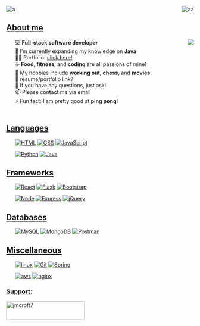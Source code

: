 
<p> 
  <img src="https://komarev.com/ghpvc/?username=a&label=Profile%20views&color=499b4a&style=flat" alt="a" />
  <a href="https://twitter.com/jmcroft7" target="blank"><img align="right" src="https://img.shields.io/twitter/follow/jmcroft7?logo=twitter&style=for-the-badge" alt="aa" /></a>
</p>

<h2><u><b>About me</b></u> </h2>
<ul>
  <img align="right" src="https://github-readme-stats.vercel.app/api/top-langs/?username=jmcroft7&hide=html&theme=dracula&layout=default"/>
  
 💻 **Full-stack software developer**
  <br>
🌱 I’m currently expanding my knowledge on **Java**
  <br>
👨‍💻 Portfolio:  <a href="https://jmcroft7.github.io/portfolio/" target="blank">click here!</a>
  <br>
☕ **Food**, **fitness**, and **coding** are all passions of mine!
  <br>
🏓 My hobbies include **working out**, **chess**, and **movies**!
  <br>
📄 resume/portfolio link?
  <br>
💬 If you have any questions, just ask!
  <br>
📫 Please contact me via email
  <br>
⚡ Fun fact: I am pretty good at **ping pong**!
  <br>
  <br>
  
</ul>

<h2 align="left"><u><b>Languages</b></u></h2>
<ul>

[![HTML](https://img.shields.io/badge/-HTML5-F06529?style=plastic-square&logo=html5&logoColor=ffffff)](https://www.github.com/jmcroft7)
[![CSS](https://img.shields.io/badge/-CSS-2965f1?style=plastic-square&logo=css3&logoColor=ffffff)](https://www.github.com/jmcroft7)
[![JavaScript](https://img.shields.io/badge/-JavaScript-f0db4f?style=plastic-square&logo=javascript&logoColor=000000)](https://www.github.com/jmcroft7)

[![Python](https://img.shields.io/badge/-Python-3776AB?style=plastic-square&logo=python&logoColor=ffffff)](https://www.github.com/jmcroft7)
[![Java](https://img.shields.io/badge/-Java-339999?style=plastic-square&logo=java&logoColor=ffffff)](https://www.github.com/jmcroft7)

</ul>

<h2 align="left"><u><b>Frameworks</b></u> </h2>
<ul>

[![React](https://img.shields.io/badge/-React-57b2cc?style=plastic-square&logo=react&logoColor=ffffff)](https://reactjs.org/)
[![Flask](https://img.shields.io/badge/-Flask-000000?style=plastic-square&logo=Flask&logoColor=ffffff)](https://flask.palletsprojects.com/)
[![Bootstrap](https://img.shields.io/badge/-Bootstrap-7410f0?style=plastic-square&logo=bootstrap&logoColor=ffffff)](https://getbootstrap.com/)

[![Node](https://img.shields.io/badge/-Node.js-68a063?style=plastic-square&logo=nodedotjs&logoColor=ffffff)](https://nodejs.org/en/)
[![Express](https://img.shields.io/badge/-Express.js-303030?style=plastic-square&logo=express&logoColor=ffffff)](https://expressjs.com/)
[![jQuery](https://img.shields.io/badge/-jQuery-0769ad?style=plastic-square&logo=jquery&logoColor=ffffff)](https://jquery.com/)

</ul>

<h2 align="left"><u><b>Databases</b></u> </h2>
<ul>

[![MySQL](https://img.shields.io/badge/-MySQL-4479A1?style=plastic-square&logo=MySQL&logoColor=ffffff)](https://www.mysql.com/)
[![MongoDB](https://img.shields.io/badge/-MongoDB-47A248?style=plastic-square&logo=MongoDB&logoColor=ffffff)](https://www.mongodb.com/)
[![Postman](https://img.shields.io/badge/-Postman-F06529?style=plastic-square&logo=postman&logoColor=ffffff)](https://www.postman.com/)

</ul>

<h2 align="left"><u><b>Miscellaneous</b></u> </h2>
<ul>

[![linux](https://img.shields.io/badge/-Linux-000000?style=plastic-square&logo=linux&logoColor=ffffff)](https://ubuntu.com/)
[![Git](https://img.shields.io/badge/-Git-%23F05032?style=plastic-square&logo=git&logoColor=%23ffffff)](https://git-scm.com/)
[![Spring](https://img.shields.io/badge/-Spring-3C3A3A?style=plastic-square&logo=spring&logoColor=ffffff)](https://spring.io/tools)

[![aws](https://img.shields.io/badge/-AWS-3776AB?style=plastic-square&logo=amazonaws&logoColor=ffffff)](https://aws.amazon.com/)
[![nginx](https://img.shields.io/badge/-Nginx-47A248?style=plastic-square&logo=nginx&logoColor=ffffff)](https://www.nginx.com/)

</ul>

<h3><u><b>Support:</b></u></h3>
  
<p><a href="https://www.buymeacoffee.com/jmcroft7"> <img src="https://cdn.buymeacoffee.com/buttons/v2/default-yellow.png" height="50" width="210" alt="jmcroft7" /></a></p>

